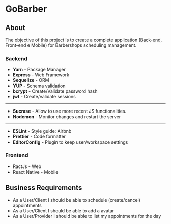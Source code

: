 # GoBarber

## About
The objective of this project is to create a complete application (Back-end, Front-end e Mobile) for Barbershops scheduling management.

### Backend

- **Yarn** - Package Manager
- **Express** - Web Framework
- **Sequelize** -  ORM
- **YUP** - Schema validation
- **bcrypt** - Create/Validate password hash
- **jwt** - Create/validate sessions

___

- **Sucrase** - Allow to use more recent JS functionalities.
- **Nodemon** - Monitor changes and restart the server

___
- **ESLint** - Style guide: Airbnb
- **Prettier** - Code formatter
- **EditorConfig** - Plugin to keep user/workspace settings

### Frontend
- RactJs - Web
- React Native - Mobile


## Business Requirements
- As a User/Client I should be able to schedule (create/cancel) appointments
- As a User/Client I should be able to add a avatar
- As a User/Provider I should be able to list my appointments for the day

